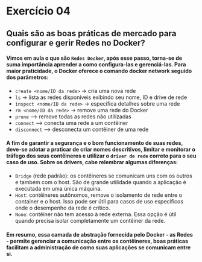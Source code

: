 # Exercício 04
## Quais são as boas práticas de mercado para configurar e gerir Redes no Docker?

#### Vimos em aula o que são `Redes Docker`, após esse passo, torna-se de suma importância aprender a como configura-las e gerenciá-las. Para maior praticidade, o Docker oferece o comando docker network seguido dos parâmetros:
- `create <nome/ID da rede>` -> cria uma nova rede
- `ls` -> lista as redes disponíveis exibindo seu nome, ID e drive de rede
- `inspect <nome/ID da rede>` -> especifica detalhes sobre uma rede
- `rm <nome/ID da rede>` -> remove uma rede do Docker
- `prune` –> remove todas as redes não utilizadas
- `connect` –> conecta uma rede a um contêiner
- `disconnect` –> desconecta um contêiner de uma rede
#### A fim de garantir a segurança e o bom funcionamento de suas redes, deve-se adotar a praticar de criar nomes descritivos, limitar e monitorar o tráfego dos seus contêineres e utilizar o `driver de rede` correto para o seu caso de uso. Sobre os drivers, cabe relembrar algumas diferenças:
- `Bridge` (rede padrão): os contêineres se comunicam uns com os outros e também com o host. São de grande utilidade quando a aplicação é executada em uma única máquina.
- `Host`: contêineres autônomos, remove o isolamento de rede entre o container e o host. Isso pode ser útil para casos de uso específicos onde o desempenho da rede é crítico. 
- `None`: contêiner não tem acesso à rede externa. Essa opção é útil quando precisa isolar completamente um contêiner da rede.
#### Em resumo, essa camada de abstração fornecida pelo Docker - as Redes - permite gerenciar a comunicação entre os contêineres, boas práticas facilitam a administração de como suas aplicações se comunicam entre si.
